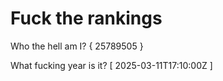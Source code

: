 # Fuck the rankings

Who the hell am I?
{ 25789505 }

What fucking year is it?
[ 2025-03-11T17:10:00Z ]
